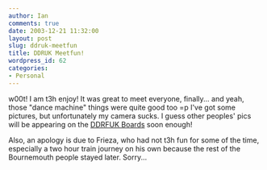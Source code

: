 ```yaml
---
author: Ian
comments: true
date: 2003-12-21 11:32:00
layout: post
slug: ddruk-meetfun
title: DDRUK Meetfun!
wordpress_id: 62
categories:
- Personal
---
```


w00t!  I am t3h enjoy!  It was great to meet everyone, finally... and yeah, those "dance machine" things were quite good too =p  I've got some pictures, but unfortunately my camera sucks.  I guess other peoples' pics will be appearing on the <a href="http://www.ddrfreak.com/phpBB2/viewforum.php?f=29">DDRFUK Boards</a> soon enough!  

Also, an apology is due to Frieza, who had not t3h fun for some of the time, especially a two hour train journey on his own because the rest of the Bournemouth people stayed later.  Sorry...
